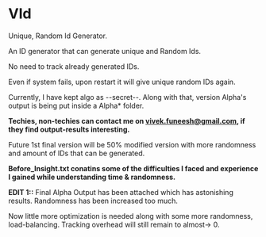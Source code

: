 # VId
Unique, Random Id Generator.

An ID generator that can generate unique and Random Ids.

No need to track already generated IDs.

Even if system fails, upon restart it will give unique random IDs again.

Currently, I have kept algo as --secret--. Along with that, version Alpha's output is being put inside a Alpha* folder.

<b>Techies, non-techies can contact me on vivek.funeesh@gmail.com, if they find output-results interesting.</b>

Future 1st final version will be 50% modified version with more randomness and amount of IDs that can be generated.

<b> Before_Insight.txt conatins some of the difficulties I faced and experience I gained while understanding time & randomness.</b>

<b>EDIT 1::</b> Final Alpha Output has been attached which has astonishing results. Randomness has been increased too much.

Now little more optimization is needed along with some more randomness, load-balancing. Tracking overhead will still remain to almost-> 0.
